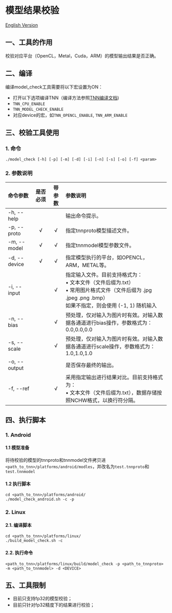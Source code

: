 # 模型结果校验

[English Version](../../en/development/model_check_en.md)

## 一、工具的作用
校验对应平台（OpenCL，Metal，Cuda，ARM）的模型输出结果是否正确。

## 二、编译
编译model_check工具需要将以下宏设置为ON：  
* 打开以下选项编译TNN（编译方法参照[TNN编译文档](../user/compile.md))
* `TNN_CPU_ENABLE`  
* `TNN_MODEL_CHECK_ENABLE`
* 对应device的宏，如`TNN_OPENCL_ENABLE`, `TNN_ARM_ENABLE`

## 三、校验工具使用
### 1. 命令
```
./model_check [-h] [-p] [-m] [-d] [-i] [-n] [-s] [-o] [-f] <param>
```
### 2. 参数说明

|命令参数           |是否必须|带参数 |参数说明                                       |  
|:------------------|:------:|:-----:|:-------------------------------------------|  
|-h, --help         |        |       |输出命令提示。                                |  
|-p, --proto        |&radic; |&radic;|指定tnnproto模型描述文件。                   |   
|-m, --model        |&radic; |&radic;|指定tnnmodel模型参数文件。                   |  
|-d, --device       |&radic; |&radic;|指定模型执行的平台，如OPENCL，ARM，METAL等。    |  
|-i, --input        |        |&radic;|指定输入文件。目前支持格式为：<br>&bull; 文本文件（文件后缀为.txt）<br>&bull; 常用图片格式文件（文件后缀为 .jpg .jpeg .png .bmp）<br>如果不指定，则会使用 (-1, 1) 随机输入|  
|-n, --bias         |        |&radic;|预处理，仅对输入为图片时有效。对输入数据各通道进行bias操作，参数格式为：0.0,0.0,0.0|  
|-s, --scale        |        |&radic;|预处理，仅对输入为图片时有效。对输入数据各通道进行scale操作，参数格式为：1.0,1.0,1.0|  
|-o, --output       |        |       |是否保存最终的输出。                           |  
|-f, --ref          |        |&radic;|采用指定输出进行结果对比。目前支持格式为：<br>&bull; 文本文件（文件后缀为.txt），数据存储按照NCHW格式，以换行符分隔。|  

## 四、执行脚本
### 1. Android
#### 1.1 模型准备
将待校验的模型的tnnproto和tnnmodel文件拷贝进`<path_to_tnn>/platforms/android/modles`，并改名为`test.tnnproto`和`test.tnnmodel`
#### 1.2 执行脚本
```
cd <path_to_tnn>/platforms/android/
./model_check_android.sh -c -p
```
### 2. Linux
#### 2.1. 编译脚本
```
cd <path_to_tnn>/platforms/linux/
./build_model_check.sh -c
```
#### 2.2. 执行命令
```
<path_to_tnn>/platforms/linux/build/model_check -p <path_to_tnnproto> -m <path_to_tnnmodel> -d <DEVICE>
```

## 五、工具限制
* 目前只支持fp32的模型校验；
* 目前只针对fp32精度下的结果进行校验；
